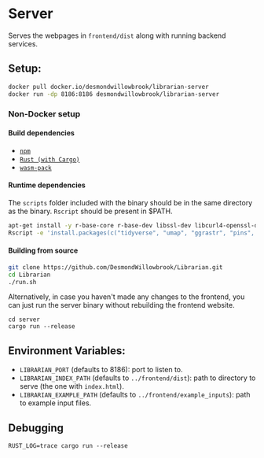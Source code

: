 # Server
Serves the webpages in `frontend/dist` along with running backend services.

## Setup:

```bash
docker pull docker.io/desmondwillowbrook/librarian-server
docker run -dp 8186:8186 desmondwillowbrook/librarian-server
```

### Non-Docker setup

#### Build dependencies
- [`npm`](https://www.npmjs.com/get-npm)
- [`Rust (with Cargo)`](https://www.rust-lang.org/) 
- [`wasm-pack`](https://rustwasm.github.io/wasm-pack/installer/)

#### Runtime dependencies
The `scripts` folder included with the binary should be in the same directory as the binary. `Rscript` should be present in $PATH.

```bash
apt-get install -y r-base-core r-base-dev libssl-dev libcurl4-openssl-dev libxml2-dev
Rscript -e 'install.packages(c("tidyverse", "umap", "ggrastr", "pins", "rmarkdown"))'
```

#### Building from source

```bash
git clone https://github.com/DesmondWillowbrook/Librarian.git
cd Librarian
./run.sh
```

Alternatively, in case you haven't made any changes to the frontend, you can just run the server binary without rebuilding the frontend website.

```
cd server
cargo run --release
```

## Environment Variables:
- `LIBRARIAN_PORT` (defaults to 8186): port to listen to.
- `LIBRARIAN_INDEX_PATH` (defaults to `../frontend/dist`): path to directory to serve (the one with `index.html`).
- `LIBRARIAN_EXAMPLE_PATH` (defaults to `../frontend/example_inputs`): path to example input files.

## Debugging
```
RUST_LOG=trace cargo run --release
```
